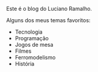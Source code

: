 Este é o blog do Luciano Ramalho.

Alguns dos meus temas favoritos:

* Tecnologia
* Programação
* Jogos de mesa
* Filmes
* Ferromodelismo
* História
